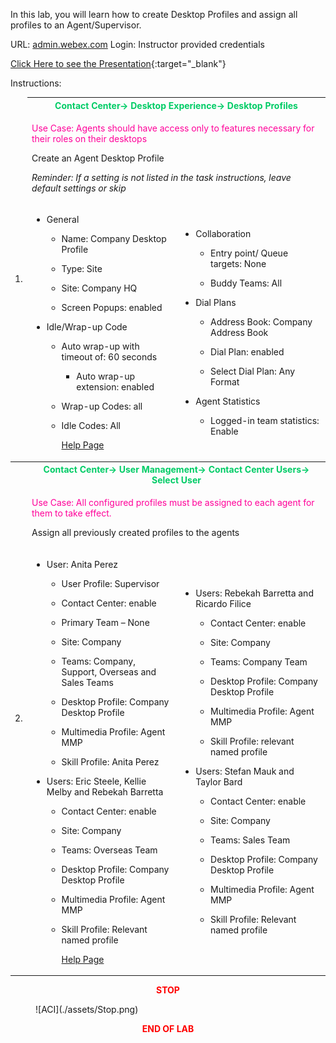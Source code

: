 In this lab, you will learn how to create Desktop Profiles and assign
all profiles to an Agent/Supervisor.

URL: [admin.webex.com](http://admin.webex.com/) Login: Instructor
provided credentials

[Click Here to see the Presentation](./Lab3.html){:target="_blank"}

Instructions:

<table>
<colgroup>
<col style="width: 4%" />
<col style="width: 47%" />
<col style="width: 47%" />
</colgroup>
<thead>
<tr>
<td rowspan="3">1.</td>
<th colspan="2"><span style="color:#00CC66;">Contact Center-&gt; Desktop Experience-&gt; Desktop
Profiles</th></span>
</tr>
<tr>
<td colspan="2"><span style="color:#FF0099;"><p>Use Case: Agents should have access only to features necessary
for their roles on their desktops</p></span>
<p>Create an Agent Desktop Profile</p>
<p><em>Reminder: If a setting is not listed in the task instructions,
leave default settings or skip</em></p></th>
<tr>
<td><ul>
<li><p>General</p>
<ul>
<li><p>Name: Company Desktop Profile</p></li>
<li><p>Type: Site</p></li>
<li><p>Site: Company HQ</p></li>
<li><p>Screen Popups: enabled</p></li>
</ul></li>
<li><p>Idle/Wrap-up Code</p>
<ul>
<li><p>Auto wrap-up with timeout of: 60 seconds</p>
<ul>
<li><p>Auto wrap-up extension: enabled</p></li>
</ul></li>
<li><p>Wrap-up Codes: all</p></li>
<li><p>Idle Codes: All</p></li>
<a href="https://help.webex.com/en-us/article/nvaf71f/Manage-desktop-profiles" target="_blank">Help Page</a>
</ul></li>
</ul></th>
<td><ul>
<li><p>Collaboration</p>
<ul>
<li><p>Entry point/ Queue targets: None</p></li>
<li><p>Buddy Teams: All</p></li>
</ul></li>
<li><p>Dial Plans</p>
<ul>
<li><p>Address Book: Company Address Book</p></li>
<li><p>Dial Plan: enabled</p></li>
<li><p>Select Dial Plan: Any Format</p></li>
</ul></li>
<li><p>Agent Statistics</p>
<ul>
<li><p>Logged-in team statistics: Enable</p></li>
</ul></li>
</ul></th>
</tr>
</thead>
<tbody>
<tr>
<td rowspan="3">2.</td>
<th colspan="2"><span style="color:#00CC66;">Contact Center-&gt; User Management-&gt; Contact Center
Users-&gt; Select User</th></span>
</tr>
<tr>
<td colspan="2"><span style="color:#FF0099;"><p>Use Case: All configured profiles must be assigned to each
agent for them to take effect.</p></span>
<p>Assign all previously created profiles to the agents</p></td>
</tr>
<tr>
<td><ul>
<li><p>User: Anita Perez</p>
<ul>
<li><p>User Profile: Supervisor</p></li>
<li><p>Contact Center: enable</p></li>
<li><p>Primary Team – None</p></li>
<li><p>Site: Company</p></li>
<li><p>Teams: Company, Support, Overseas and Sales Teams</p></li>
<li><p>Desktop Profile: Company Desktop Profile</p></li>
<li><p>Multimedia Profile: Agent MMP</p></li>
<li><p>Skill Profile: Anita Perez</p></li>
</ul></li>
<li><p>Users: Eric Steele, Kellie Melby and Rebekah Barretta</p>
<ul>
<li><p>Contact Center: enable</p></li>
<li><p>Site: Company</p></li>
<li><p>Teams: Overseas Team</p></li>
<li><p>Desktop Profile: Company Desktop Profile</p></li>
<li><p>Multimedia Profile: Agent MMP</p></li>
<li><p>Skill Profile: Relevant named profile</p></li>
<a href="https://help.webex.com/en-us/article/n524f2m/Manage-user-profiles-of-contact-center-users-in-Webex-Contact-Center" target="_blank">Help Page</a>
</ul></li>
</ul></td>
<td><ul>
<li><p>Users: Rebekah Barretta and Ricardo Filice</p>
<ul>
<li><p>Contact Center: enable</p></li>
<li><p>Site: Company</p></li>
<li><p>Teams: Company Team</p></li>
<li><p>Desktop Profile: Company Desktop Profile</p></li>
<li><p>Multimedia Profile: Agent MMP</p></li>
<li><p>Skill Profile: relevant named profile</p></li>
</ul></li>
<li><p>Users: Stefan Mauk and Taylor Bard</p>
<ul>
<li><p>Contact Center: enable</p></li>
<li><p>Site: Company</p></li>
<li><p>Teams: Sales Team</p></li>
<li><p>Desktop Profile: Company Desktop Profile</p></li>
<li><p>Multimedia Profile: Agent MMP</p></li>
<li><p>Skill Profile: Relevant named profile</p></li>
</ul></li>
</ul></td>
</tr>
</tbody>
</table>

<center><span style="color: Red;"><strong>STOP</strong></span></center>
<figure markdown>
  ![ACI](./assets/Stop.png)
</figure>

<center><span style="color: Red;"><strong>END OF LAB</strong></span></center>